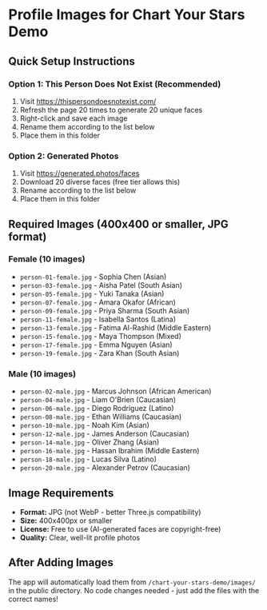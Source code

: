 # Profile Images for Chart Your Stars Demo

## Quick Setup Instructions

### Option 1: This Person Does Not Exist (Recommended)
1. Visit https://thispersondoesnotexist.com/
2. Refresh the page 20 times to generate 20 unique faces
3. Right-click and save each image
4. Rename them according to the list below
5. Place them in this folder

### Option 2: Generated Photos
1. Visit https://generated.photos/faces
2. Download 20 diverse faces (free tier allows this)
3. Rename according to the list below
4. Place them in this folder

## Required Images (400x400 or smaller, JPG format)

### Female (10 images)
- `person-01-female.jpg` - Sophia Chen (Asian)
- `person-03-female.jpg` - Aisha Patel (South Asian)
- `person-05-female.jpg` - Yuki Tanaka (Asian)
- `person-07-female.jpg` - Amara Okafor (African)
- `person-09-female.jpg` - Priya Sharma (South Asian)
- `person-11-female.jpg` - Isabella Santos (Latina)
- `person-13-female.jpg` - Fatima Al-Rashid (Middle Eastern)
- `person-15-female.jpg` - Maya Thompson (Mixed)
- `person-17-female.jpg` - Emma Nguyen (Asian)
- `person-19-female.jpg` - Zara Khan (South Asian)

### Male (10 images)
- `person-02-male.jpg` - Marcus Johnson (African American)
- `person-04-male.jpg` - Liam O'Brien (Caucasian)
- `person-06-male.jpg` - Diego Rodriguez (Latino)
- `person-08-male.jpg` - Ethan Williams (Caucasian)
- `person-10-male.jpg` - Noah Kim (Asian)
- `person-12-male.jpg` - James Anderson (Caucasian)
- `person-14-male.jpg` - Oliver Zhang (Asian)
- `person-16-male.jpg` - Hassan Ibrahim (Middle Eastern)
- `person-18-male.jpg` - Lucas Silva (Latino)
- `person-20-male.jpg` - Alexander Petrov (Caucasian)

## Image Requirements
- **Format:** JPG (not WebP - better Three.js compatibility)
- **Size:** 400x400px or smaller
- **License:** Free to use (AI-generated faces are copyright-free)
- **Quality:** Clear, well-lit profile photos

## After Adding Images
The app will automatically load them from `/chart-your-stars-demo/images/` in the public directory.
No code changes needed - just add the files with the correct names!
